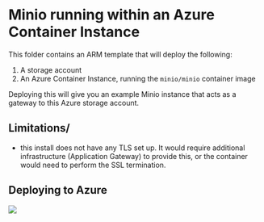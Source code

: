 # Minio running within an Azure Container Instance

This folder contains an ARM template that will deploy the following:

1. A storage account
2. An Azure Container Instance, running the `minio/minio` container image

Deploying this will give you an example Minio instance that acts as a gateway to this Azure storage account.

## Limitations/

- this install does not have any TLS set up. It would require additional infrastructure (Application Gateway) to provide this, or the container would need to perform the SSL termination.

## Deploying to Azure

<a href="https://portal.azure.com/#create/Microsoft.Template/uri/https%3A%2F%2Fraw.githubusercontent.com%2Fmartinpeck%2Fs3_vs_minio_tests%2Fmaster%2Fazure-container-instance%2Fazuredeploy.json" target="_blank">
    <img src="http://azuredeploy.net/deploybutton.png"/>
</a>
